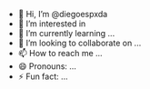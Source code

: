- 👋 Hi, I’m @diegoespxda
- 👀 I’m interested in 
- 🌱 I’m currently learning ...
- 💞️ I’m looking to collaborate on ...
- 📫 How to reach me ...
- 😄 Pronouns: ...
- ⚡ Fun fact: ...

<!---
diegoespxda/diegoespxda is a ✨ special ✨ repository because its `README.md` (this file) appears on your GitHub profile.
You can click the Preview link to take a look at your changes.
--->
